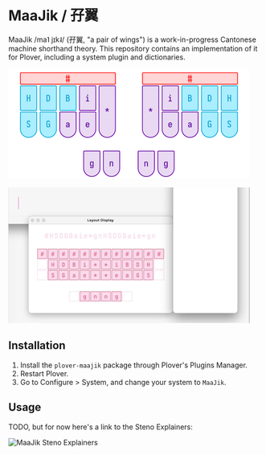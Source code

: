 # MaaJik / 孖翼

MaaJik /ma˥ jɪk˨/ (孖翼, "a pair of wings") is a work-in-progress Cantonese
machine shorthand theory. This repository contains an implementation of it for
Plover, including a system plugin and dictionaries.

![MaaJik keyboard layout](https://raw.githubusercontent.com/sammdot/plover-maajik/main/assets/layout.png)

![MaaJik writing demo](https://raw.githubusercontent.com/sammdot/plover-maajik/main/assets/demo.png)

## Installation

1. Install the `plover-maajik` package through Plover's Plugins Manager.
2. Restart Plover.
3. Go to Configure > System, and change your system to `MaaJik`.

## Usage

TODO, but for now here's a link to the Steno Explainers:

![MaaJik Steno Explainers](https://steno.sammdot.ca/maajik.png)
